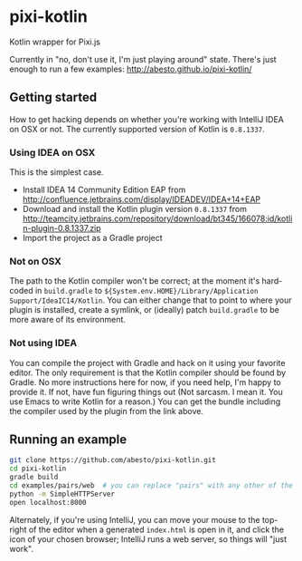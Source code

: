 # pixi-kotlin

Kotlin wrapper for Pixi.js

Currently in "no, don't use it, I'm just playing around" state. There's just enough to run a few examples: http://abesto.github.io/pixi-kotlin/

## Getting started

How to get hacking depends on whether you're working with IntelliJ IDEA on OSX or not. The currently supported version
of Kotlin is `0.8.1337`.

### Using IDEA on OSX

This is the simplest case.

 - Install IDEA 14 Community Edition EAP from http://confluence.jetbrains.com/display/IDEADEV/IDEA+14+EAP
 - Download and install the Kotlin plugin version `0.8.1337` from http://teamcity.jetbrains.com/repository/download/bt345/166078:id/kotlin-plugin-0.8.1337.zip
 - Import the project as a Gradle project

### Not on OSX

The path to the Kotlin compiler won't be correct; at the moment it's hard-coded in `build.gradle` to `${System.env.HOME}/Library/Application Support/IdeaIC14/Kotlin`. You can either change that to point to where your plugin is installed, create a symlink, or (ideally) patch `build.gradle` to be more aware of its environment.

### Not using IDEA

You can compile the project with Gradle and hack on it using your favorite editor. The only requirement is that the Kotlin compiler should be found by Gradle. No more instructions here for now, if you need help, I'm happy to provide it. If not, have fun figuring things out (Not sarcasm. I mean it. You use Emacs to write Kotlin for a reason.)
You can get the bundle including the compiler used by the plugin from the link above.


## Running an example
```sh
git clone https://github.com/abesto/pixi-kotlin.git
cd pixi-kotlin
gradle build
cd examples/pairs/web  # you can replace "pairs" with any other of the subprojects
python -m SimpleHTTPServer
open localhost:8000
```

Alternately, if you're using IntelliJ, you can move your mouse to the top-right of the editor when a generated `index.html` is open in it, and click the icon of your chosen browser; IntelliJ runs a web server, so things will "just work".

